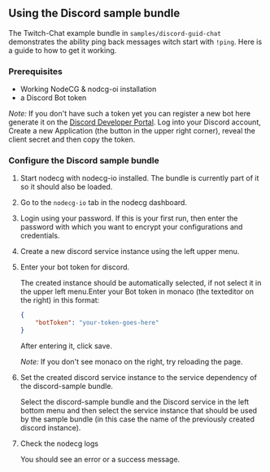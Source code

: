 ## Using the Discord sample bundle

The Twitch-Chat example bundle in `samples/discord-guid-chat` demonstrates the ability ping back messages witch start with `!ping`. Here is a guide to how to get it working.

### Prerequisites

* Working NodeCG & nodcg-oi installation
* a Discord Bot token

*Note:* If you don't have such a token yet you can register a new bot here generate it on the [Discord Developer Portal](https://discord.com/developers). Log into your Discord account, Create a new Application (the button in the upper right corner), reveal the client secret and then copy the token.

### Configure the Discord sample bundle
1. Start nodecg with nodecg-io installed. The bundle is currently part of it so it should also be loaded.

2. Go to the `nodecg-io` tab in the nodecg dashboard.

3. Login using your password. If this is your first run, then enter the password with which you want to encrypt your configurations and credentials.

4. Create a new discord service instance using the left upper menu.

5. Enter your bot token for discord.

   The created instance should be automatically selected, if not select it in the upper left menu.Enter your Bot token in monaco (the texteditor on the right) in this format:

   ```json
   {
       "botToken": "your-token-goes-here"
   }
   ```

   After entering it, click save.

   *Note:* If you don't see monaco on the right, try reloading the page.

6. Set the created discord service instance to the service dependency of the discord-sample bundle.

   Select the discord-sample bundle and the Discord service in the left bottom menu and then select the service instance that should be used by the sample bundle (in this case the name of the previously created discord instance).

7. Check the nodecg logs

   You should see an error or a success message.